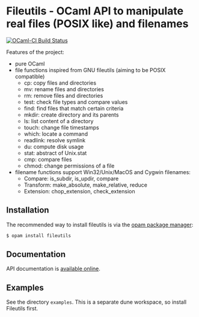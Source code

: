 Fileutils - OCaml API to manipulate real files (POSIX like) and filenames
=========================================================================

[![OCaml-CI Build Status](https://img.shields.io/endpoint?url=https://ci.ocamllabs.io/badge/gildor478/ocaml-fileutils/master&logo=ocaml)](https://ci.ocamllabs.io/github/gildor478/ocaml-fileutils)

Features of the project:

* pure OCaml
* file functions inspired from GNU fileutils (aiming to be POSIX compatible)
    * cp: copy files and directories
    * mv: rename files and directories
    * rm: remove files and directories
    * test: check file types and compare values
    * find: find files that match certain criteria
    * mkdir: create directory and its parents
    * ls: list content of a directory
    * touch: change file timestamps
    * which: locate a command
    * readlink: resolve symlink
    * du: compute disk usage
    * stat: abstract of Unix.stat
    * cmp: compare files
    * chmod: change permissions of a file
* filename functions support Win32/Unix/MacOS and Cygwin filenames:
    * Compare: is_subdir, is_updir, compare
    * Transform: make_absolute, make_relative, reduce
    * Extension: chop_extension, check_extension

[travis]:         https://travis-ci.org/gildor478/ocaml-fileutils
[travis-img]:     https://travis-ci.org/gildor478/ocaml-fileutils.svg?branch=master
[appveyor]:       https://ci.appveyor.com/project/gildor478/ocaml-fileutils/branch/master
[appveyor-img]:   https://ci.appveyor.com/api/projects/status/pddhb2c22rc8wtd3/branch/master?svg=true
[opam]:           https://opam.ocaml.org

Installation
------------

The recommended way to install fileutils is via the [opam package manager][opam]:

```sh
$ opam install fileutils
```

Documentation
-------------

API documentation is
[available online](https://gildor478.github.io/ocaml-fileutils).


Examples
--------

See the directory `examples`. This is a separate dune workspace, so install
Fileutils first. 
